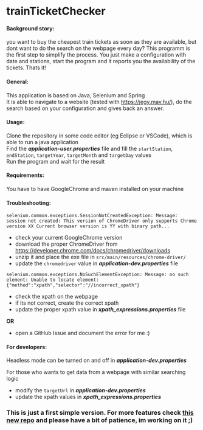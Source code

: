 # trainTicketChecker

#### Background story:<br/> 
you want to buy the cheapest train tickets as soon as they are available, but dont want to do the search on the webpage every day? This programm is the first step to simplify the process. You just make a configuration with date and stations, start the program and it reports you the availability of the tickets. Thats it!

#### General:<br/>
This application is based on Java, Selenium and Spring<br/> 
It is able to navigate to a website (tested with https://jegy.mav.hu/), do the search based on your configuration and gives back an answer.

#### Usage:<br/>
Clone the repository in some code editor (eg Eclipse or VSCode), which is able to run a java application <br/>
Find the ***application-user.properties*** file and fill the `startStation`, `endStation`, `targetYear`, `targetMonth` and `targetDay` values<br/>
Run the program and wait for the result<br/>

#### Requirements:<br/>
You have to have GoogleChrome and maven installed on your machine

#### Troubleshooting:<br/>
`selenium.common.exceptions.SessionNotCreatedException: Message: session not created: This version of ChromeDriver only supports Chrome version XX
Current browser version is YY with binary path...`<br/>
* check your current GoogleChrome version<br/>
* download the proper ChromeDriver from https://developer.chrome.com/docs/chromedriver/downloads<br/>
* unzip it and place the exe file in `src/main/resources/chrome-driver/`<br/>
* update the `chromedriver` value in ***application-dev.properties*** file

`selenium.common.exceptions.NoSuchElementException: Message: no such element: Unable to locate element: {"method":"xpath","selector":"//incorrect_xpath"}`<br/>
* check the xpath on the webpage
* if its not correct, create the correct xpath
* update the proper xpath value in ***xpath_expressions.properties*** file
  
**OR** 

* open a GitHub Issue and document the error for me :)


#### For developers:<br/>

Headless mode can be turned on and off in ***application-dev.properties***

For those who wants to get data from a webpage with similar searching logic
* modify the `targetUrl` in ***application-dev.properties***
* update the xpath values in ***xpath_expressions.properties***


### This is just a first simple version. For more features check [this new repo](https://github.com/dorkalorahalasz/trainTicketCheckerDockerized) and please have a bit of patience, im working on it ;)


